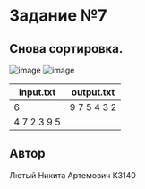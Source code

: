 # Задание №7
##  Снова сортировка.

![image](https://github.com/user-attachments/assets/baba532f-d494-44bc-9b4b-19bf0ea47031)
![image](https://github.com/user-attachments/assets/c2fa1fd6-abaf-4bbb-8e06-42bca50ac45a)



| input.txt   | output.txt   |
|-------------|--------------|
| 6           | 9 7 5 4 3 2  |
| 4 7 2 3 9 5 |              |

## Автор
Лютый Никита Артемович К3140
